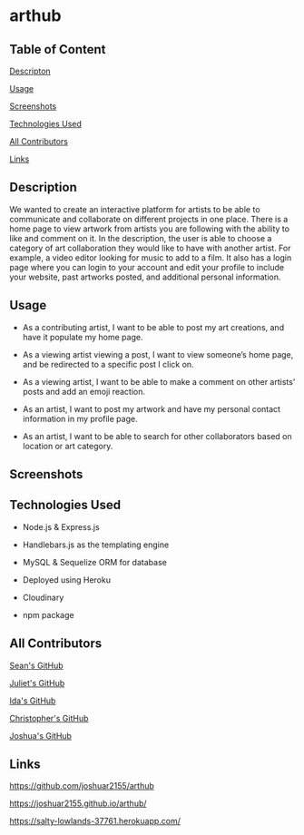 # arthub

## Table of Content

[Descripton](#description)

[Usage](#usage)

[Screenshots](#screenshots)

[Technologies Used](#technologies-used)

[All Contributors](#all-contributors)

[Links](#links)

## Description

We wanted to create an interactive platform for artists to be able to communicate and collaborate on different projects in one place. There is a home page to view artwork from artists you are following with the ability to like and comment on it. In the description, the user is able to choose a category of art collaboration they would like to have with another artist. For example, a video editor looking for music to add to a film. It also has a login page where you can login to your account and edit your profile to include your website, past artworks posted, and additional personal information.

## Usage

- As a contributing artist, I want to be able to post my art creations, and have it populate my home page.

- As a viewing artist viewing a post, I want to view someone’s home page, and be redirected to a specific post I click on.

- As a viewing artist, I want to be able to make a comment on other artists’ posts and add an emoji reaction.

- As an artist, I want to post my artwork and have my personal contact information in my profile page.

- As an artist, I want to be able to search for other collaborators based on location or art category.

## Screenshots

## Technologies Used

- Node.js & Express.js

- Handlebars.js as the templating engine

- MySQL & Sequelize ORM for database

- Deployed using Heroku

- Cloudinary

- npm package

## All Contributors

  [Sean's GitHub](https://github.com/DeviousDoge)

  [Juliet's GitHub](https://github.com/jlamond37)

  [Ida's GitHub](https://github.com/https://github.com/idakukimiya)

  [Christopher's GitHub](https://github.com/christophermowrey)

  [Joshua's GitHub](https://github.com/joshuar2155)

## Links

https://github.com/joshuar2155/arthub

https://joshuar2155.github.io/arthub/

https://salty-lowlands-37761.herokuapp.com/